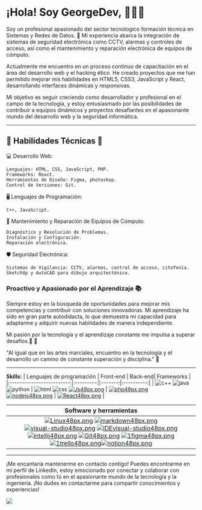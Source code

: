 # ¡Hola! Soy GeorgeDev, 👨🏻‍💻 
Soy un profesional apasionado del sector tecnologico formación técnica en Sistemas y Redes de Datos. 
🚀 Mi experiencia abarca la integración de sistemas de seguridad electrónica como CCTV, alarmas y controles de acceso, así como el mantenimiento y reparación electrónica de equipos de cómputo.

Actualmente me encuentro en un proceso continuo de capacitación en el área del desarrollo web y el hacking ético. He creado proyectos que me han permitido mejorar mis habilidades en HTML5, CSS3, JavaScript y React, desarrollando interfaces dinámicas y responsivas.

Mi objetivo es seguir creciendo como desarrollador y profesional en el campo de la tecnología, y estoy entusiasmado por las posibilidades de contribuir a equipos dinámicos y proyectos desafiantes en el apasionante mundo del desarrollo web y la seguridad informática.

--------------


## 🔧 Habilidades Técnicas 💼
💻 Desarrollo Web:

    Lenguajes: HTML, CSS, JavaScript, PHP.
    Frameworks: React.
    Herramientas de Diseño: Figma, photoshop.
    Control de Versiones: Git.

🖥️ Lenguajes de Programación:

    C++, JavaScript.

🔧 Mantenimiento y Reparación de Equipos de Cómputo:

    Diagnóstico y Resolución de Problemas.
    Instalación y Configuración.
    Reparación electrónica.

🛡️ Seguridad Electrónica:

    Sistemas de Vigilancia: CCTV, alarmas, control de acceso, citofonía.
    SketchUp y AutoCAD para dibujo arquitectónico.

### Proactivo y Apasionado por el Aprendizaje 📚

Siempre estoy en la búsqueda de oportunidades para mejorar mis competencias y contribuir con soluciones innovadoras.
Mi aprendizaje ha sido en gran parte autodidacta, lo que demuestra mi capacidad para adaptarme y adquirir nuevas habilidades de manera independiente.

Mi pasión por la tecnología y el aprendizaje constante me impulsa a superar desafíos.💪 🏢

"Al igual que en las artes marciales, encuentro en la tecnología y el desarrollo un camino de constante superación y disciplina." 🥋


--------------

**Skills:**
| Lenguajes de programación | Front-end | Back-end| Frameworks | 
|:-------------------------:|:---------:|:-------:|:----------:|
| ![c++](https://user-images.githubusercontent.com/54302061/211190233-b7b57818-3537-4035-b5ba-a930e0abbbb8.png) ![java](https://user-images.githubusercontent.com/54302061/211168153-061a83aa-e2f9-45eb-bb4c-0db1679f0bc0.png) ![python](https://user-images.githubusercontent.com/54302061/211168102-fb84a548-1019-4fb4-8ed4-d89a9b8fb4e4.png) | ![html](https://user-images.githubusercontent.com/54302061/211168057-9d053689-3a2a-46b1-bfbb-1395ab3e893b.png) ![css](https://user-images.githubusercontent.com/54302061/211168069-013c48b5-fb25-4bcf-950a-55aa30cf8720.png) [![Js48px.png](https://i.postimg.cc/SxR4R1Jh/Js48px.png)](https://postimg.cc/nCygwk4R) | [![php48px.png](https://i.postimg.cc/5ypcN8Jy/php48px.png)](https://postimg.cc/hQJZ2zfR) [![nodejs48px.png](https://i.postimg.cc/LsQ1cbw0/nodejs48px.png)](https://postimg.cc/kV8G8fnx) | [![React48px.png](https://i.postimg.cc/CMC7PzH2/React48px.png)](https://postimg.cc/yWd0W6Gh) | 

| Software y herramientas |
|:-----------------------:|
| [![Linux48px.png](https://i.postimg.cc/9FChKw3w/Linux48px.png)](https://postimg.cc/nMRgQzhn) [![markdown48px.png](https://i.postimg.cc/d3P4cQXb/markdown48px.png)](https://postimg.cc/G8KkkRbK) [![visual-studio48px.png](https://i.postimg.cc/7h6sgvDw/visual-studio48px.png)](https://postimg.cc/G8WxC5H5) [![IDEvisual-studio48px.png](https://i.postimg.cc/QN0RRkdK/IDEvisual-studio48px.png)](https://postimg.cc/rzRn44Wq) [![intellij48px.png](https://i.postimg.cc/mgNqyQJr/intellij48px.png)](https://postimg.cc/G4tqcsc0) [![Git48px.png](https://i.postimg.cc/fLXR8qNd/Git48px.png)](https://postimg.cc/1nmStH4R) [![1figma48px.png](https://i.postimg.cc/kGKRtX4k/1figma48px.png)](https://postimg.cc/N2Gj3tR4) [![1trello48px.png](https://i.postimg.cc/4Nvhfdjc/1trello48px.png)](https://postimg.cc/KRzYQZGc)[![notion48px.png](https://i.postimg.cc/zvkT1zbY/notion48px.png)](https://postimg.cc/m1tPYGym) |

--------------

¡Me encantaría mantenerme en contacto contigo! 
Puedes encontrarme en mi perfil de LinkedIn, estoy emocionado por conectar y colaborar con profesionales como tú en el apasionante mundo de la tecnología y la ingeniería. 
¡No dudes en contactarme para compartir conocimientos y experiencias!

[![](https://user-images.githubusercontent.com/54302061/211169314-64c36b3c-93cb-40ad-9e5d-4071d19552d5.png)](https://www.linkedin.com/in/georgedev17/)
